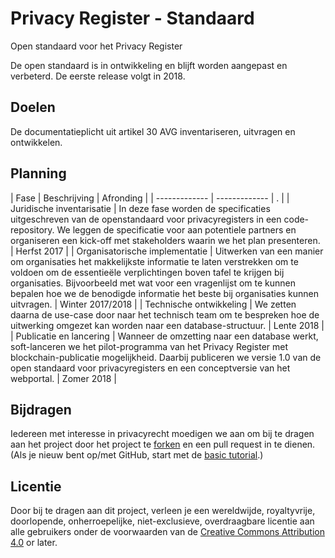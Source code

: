 # Privacy Register - Standaard
Open standaard voor het Privacy Register

De open standaard is in ontwikkeling en blijft worden aangepast en verbeterd. De eerste release volgt in 2018.

## Doelen

De documentatieplicht uit artikel 30 AVG inventariseren, uitvragen en ontwikkelen.

## Planning
| Fase  | Beschrijving | Afronding |
| ------------- | ------------- | . |
| Juridische inventarisatie	  | In deze fase worden de specificaties uitgeschreven van de openstandaard voor privacyregisters in een code-repository. We leggen de specificatie voor aan potentiele partners en organiseren een kick-off met stakeholders waarin we het plan presenteren. | Herfst 2017 |
| Organisatorische implementatie  | Uitwerken van een manier om organisaties het makkelijkste informatie te laten verstrekken om te voldoen om de essentieële verplichtingen boven tafel te krijgen bij organisaties. Bijvoorbeeld met wat voor een vragenlijst om te kunnen bepalen hoe we de benodigde informatie het beste bij organisaties kunnen uitvragen.  | Winter 2017/2018 |
| Technische ontwikkeling  | We zetten daarna de use-case door naar het technisch team om te bespreken hoe de uitwerking omgezet kan worden naar een database-structuur.  | Lente 2018 |
| Publicatie en lancering  | Wanneer de omzetting naar een database werkt, soft-lanceren we het pilot-programma van het Privacy Register met blockchain-publicatie mogelijkheid. Daarbij publiceren we versie 1.0 van de open standaard voor privacyregisters en een conceptversie van het webportal. | Zomer 2018 |

## Bijdragen

Iedereen met interesse in privacyrecht moedigen we aan om bij te dragen aan het project door het project te [forken](https://help.github.com/articles/fork-a-repo) en een pull request in te dienen. (Als je nieuw bent op/met GitHub, start met de [basic tutorial](https://help.github.com/articles/set-up-git).)

## Licentie

Door bij te dragen aan dit project, verleen je een wereldwijde, royaltyvrije, doorlopende, onherroepelijke, niet-exclusieve, overdraagbare licentie aan alle gebruikers onder de voorwaarden van de [Creative Commons Attribution 4.0](https://creativecommons.org/licenses/by/4.0/) or later.
